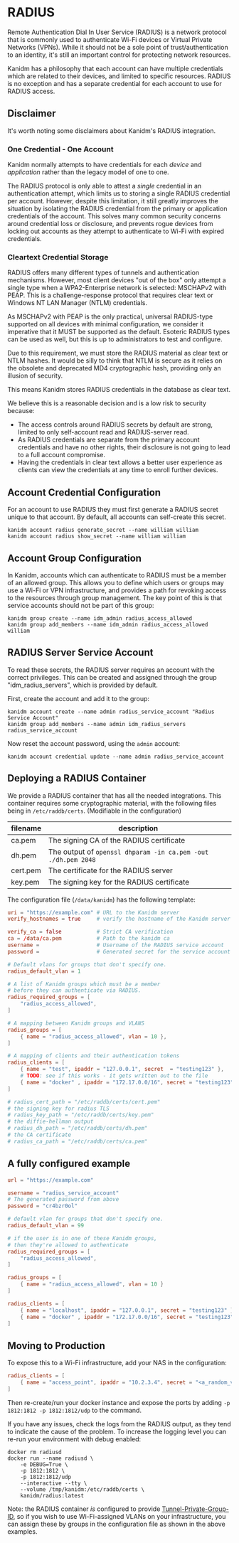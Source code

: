 # RADIUS

Remote Authentication Dial In User Service (RADIUS) is a network protocol 
that is commonly used to authenticate Wi-Fi devices or Virtual Private 
Networks (VPNs). While it should not be a sole point of trust/authentication 
to an identity, it's still an important control for protecting network resources.

Kanidm has a philosophy that each account can have multiple credentials which
are related to their devices, and limited to specific resources. RADIUS is
no exception and has a separate credential for each account to use for
RADIUS access.

## Disclaimer

It's worth noting some disclaimers about Kanidm's RADIUS integration.

### One Credential - One Account

Kanidm normally attempts to have credentials for each *device* and 
*application* rather than the legacy model of one to one.

The RADIUS protocol is only able to attest a *single* credential in an 
authentication attempt, which limits us to storing a single RADIUS credential 
per account. However, despite this limitation, it still greatly improves the 
situation by isolating the RADIUS credential from the primary or application 
credentials of the account. This solves many common security concerns around 
credential loss or disclosure, and prevents rogue devices from locking out 
accounts as they attempt to authenticate to Wi-Fi with expired credentials.

### Cleartext Credential Storage

RADIUS offers many different types of tunnels and authentication mechanisms.
However, most client devices "out of the box" only attempt a single type when 
a WPA2-Enterprise network is selected: MSCHAPv2 with PEAP. This is a 
challenge-response protocol that requires clear text or Windows NT LAN 
Manager (NTLM) credentials.

As MSCHAPv2 with PEAP is the only practical, universal RADIUS-type supported
on all devices with minimal configuration, we consider it imperative
that it MUST be supported as the default. Esoteric RADIUS types can be used
as well, but this is up to administrators to test and configure.

Due to this requirement, we must store the RADIUS material as clear text or
NTLM hashes. It would be silly to think that NTLM is secure as it relies on 
the obsolete and deprecated MD4 cryptographic hash, providing only an 
illusion of security.

This means Kanidm stores RADIUS credentials in the database as clear text.

We believe this is a reasonable decision and is a low risk to security because:

* The access controls around RADIUS secrets by default are strong, limited
  to only self-account read and RADIUS-server read.
* As RADIUS credentials are separate from the primary account credentials and 
  have no other rights, their disclosure is not going to lead to a full 
  account compromise.
* Having the credentials in clear text allows a better user experience as  
  clients can view the credentials at any time to enroll further devices.

## Account Credential Configuration

For an account to use RADIUS they must first generate a RADIUS secret unique 
to that account. By default, all accounts can self-create this secret.

    kanidm account radius generate_secret --name william william
    kanidm account radius show_secret --name william william

## Account Group Configuration

In Kanidm, accounts which can authenticate to RADIUS must be a member
of an allowed group. This allows you to define which users or groups may use
a Wi-Fi or VPN infrastructure, and provides a path for revoking access to the 
resources through group management. The key point of this is that service 
accounts should not be part of this group:

    kanidm group create --name idm_admin radius_access_allowed
    kanidm group add_members --name idm_admin radius_access_allowed william

## RADIUS Server Service Account

To read these secrets, the RADIUS server requires an account with the
correct privileges. This can be created and assigned through the group
"idm_radius_servers", which is provided by default.

First, create the account and add it to the group:

```shell
kanidm account create --name admin radius_service_account "Radius Service Account"
kanidm group add_members --name admin idm_radius_servers radius_service_account
```

Now reset the account password, using the `admin` account:

```shell
kanidm account credential update --name admin radius_service_account
```

## Deploying a RADIUS Container

We provide a RADIUS container that has all the needed integrations. 
This container requires some cryptographic material, with the following files being in `/etc/raddb/certs`. (Modifiable in the configuration)
   
| filename   | description                                                   |
| ---        | ---                                                           |
| ca.pem     | The signing CA of the RADIUS certificate                      |
| dh.pem     | The output of `openssl dhparam -in ca.pem -out ./dh.pem 2048` |
| cert.pem   | The certificate for the RADIUS server                         |
| key.pem    | The signing key for the RADIUS certificate                    |

The configuration file (`/data/kanidm`) has the following template:

```toml
uri = "https://example.com" # URL to the Kanidm server
verify_hostnames = true     # verify the hostname of the Kanidm server

verify_ca = false           # Strict CA verification
ca = /data/ca.pem           # Path to the kanidm ca
username =                  # Username of the RADIUS service account
password =                  # Generated secret for the service account

# Default vlans for groups that don't specify one.
radius_default_vlan = 1 

# A list of Kanidm groups which must be a member
# before they can authenticate via RADIUS.
radius_required_groups = [
	"radius_access_allowed",
]

# A mapping between Kanidm groups and VLANS
radius_groups = [
    { name = "radius_access_allowed", vlan = 10 },
]

# A mapping of clients and their authentication tokens
radius_clients = [
    { name = "test", ipaddr = "127.0.0.1", secret  = "testing123" },
    # TODO: see if this works - it gets written out to the file
    { name = "docker" , ipaddr = "172.17.0.0/16", secret = "testing123" },
]

# radius_cert_path = "/etc/raddb/certs/cert.pem"
# the signing key for radius TLS
# radius_key_path = "/etc/raddb/certs/key.pem"   
# the diffie-hellman output
# radius_dh_path = "/etc/raddb/certs/dh.pem"     
# the CA certificate
# radius_ca_path = "/etc/raddb/certs/ca.pem"     

```

## A fully configured example


```toml
url = "https://example.com"

username = "radius_service_account"
# The generated password from above
password = "cr4bzr0ol" 

# default vlan for groups that don't specify one.
radius_default_vlan = 99 

# if the user is in one of these Kanidm groups, 
# then they're allowed to authenticate
radius_required_groups = [
    "radius_access_allowed",
]

radius_groups = [
    { name = "radius_access_allowed", vlan = 10 }
]

radius_clients = [
    { name = "localhost", ipaddr = "127.0.0.1", secret = "testing123" },
    { name = "docker" , ipaddr = "172.17.0.0/16", secret = "testing123" },
]
```
## Moving to Production

To expose this to a Wi-Fi infrastructure, add your NAS in the configuration:

```toml
radius_clients = [
    { name = "access_point", ipaddr = "10.2.3.4", secret = "<a_random_value>" }
]
```

Then re-create/run your docker instance and expose the ports by adding 
`-p 1812:1812 -p 1812:1812/udp` to the command.

If you have any issues, check the logs from the RADIUS output, as they tend 
to indicate the cause of the problem. To increase the logging level you can 
re-run your environment with debug enabled:

```shell
docker rm radiusd
docker run --name radiusd \
    -e DEBUG=True \
    -p 1812:1812 \
    -p 1812:1812/udp
    --interactive --tty \
    --volume /tmp/kanidm:/etc/raddb/certs \
    kanidm/radius:latest
```

Note: the RADIUS container *is* configured to provide 
[Tunnel-Private-Group-ID](https://freeradius.org/rfc/rfc2868.html#Tunnel-Private-Group-ID), 
so if you wish to use Wi-Fi-assigned VLANs on your infrastructure, you can 
assign these by groups in the configuration file as shown in the above examples.

